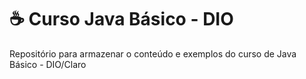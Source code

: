 # ☕ Curso Java Básico - DIO
Repositório para armazenar o conteúdo e exemplos do curso de Java Básico - DIO/Claro
